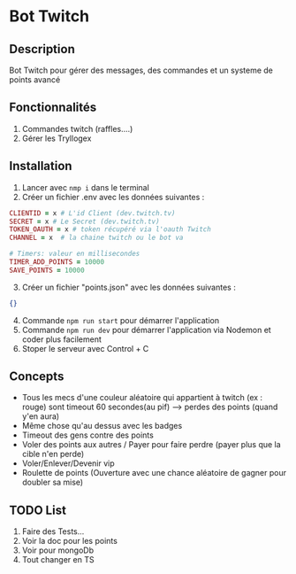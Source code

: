 # Bot Twitch

## Description

Bot Twitch pour gérer des messages, des commandes et un systeme de points avancé

## Fonctionnalités

1. Commandes twitch (raffles....)
2. Gérer les Tryllogex

## Installation

1. Lancer avec `nmp i` dans le terminal
2. Créer un fichier .env avec les données suivantes :

```ruby
CLIENTID = x # L'id Client (dev.twitch.tv)
SECRET = x # Le Secret (dev.twitch.tv)
TOKEN_OAUTH = x # token récupéré via l'oauth Twitch
CHANNEL = x  # la chaine twitch ou le bot va

# Timers: valeur en millisecondes
TIMER_ADD_POINTS = 10000
SAVE_POINTS = 10000
```

3. Créer un fichier "points.json" avec les données suivantes :

```json
{}
```

4. Commande `npm run start` pour démarrer l'application
5. Commande `npm run dev` pour démarrer l'application via Nodemon et coder plus facilement
6. Stoper le serveur avec Control + C

## Concepts

- Tous les mecs d'une couleur aléatoire qui appartient à twitch (ex : rouge) sont timeout 60 secondes(au pif) --> perdes des points (quand y'en aura)
- Même chose qu'au dessus avec les badges
- Timeout des gens contre des points
- Voler des points aux autres / Payer pour faire perdre (payer plus que la cible n'en perde)
- Voler/Enlever/Devenir vip
- Roulette de points (Ouverture avec une chance aléatoire de gagner pour doubler sa mise)

## TODO List

1. Faire des Tests...
2. Voir la doc pour les points
3. Voir pour mongoDb
4. Tout changer en TS

